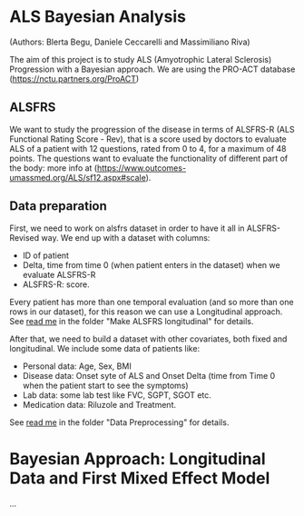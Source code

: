 # ALS Bayesian Analysis

(Authors: Blerta Begu, Daniele Ceccarelli and Massimiliano Riva)

The aim of this project is to study ALS (Amyotrophic Lateral Sclerosis) Progression with a Bayesian approach. We are using the PRO-ACT
database (https://nctu.partners.org/ProACT) 

## ALSFRS
We want to study the progression of the disease in terms of ALSFRS-R (ALS Functional Rating Score - Rev), that is a score used by doctors to evaluate ALS of a patient with 12 questions, rated from 0 to 4, for a maximum of 48 points.
The questions want to evaluate the functionality of different part of the body: more info at (https://www.outcomes-umassmed.org/ALS/sf12.aspx#scale).

## Data preparation

First, we need to work on alsfrs dataset in order to have it all in ALSFRS-Revised way. We end up with a dataset with columns:
- ID of patient
- Delta, time from time 0 (when patient enters in the dataset) when we evaluate ALSFRS-R
- ALSFRS-R: score.

Every patient has more than one temporal evaluation (and so more than one rows in our dataset), for this reason we can use a Longitudinal approach.
See [read me](https://github.com/massimiliano96/ALS_Bayesian_Analysis/blob/master/make%20ALSFRS%20longitudinal/readme.md) in the folder "Make ALSFRS longitudinal" for details.

After that, we need to build a dataset with other covariates, both fixed and longitudinal. We include some data of patients like:
- Personal data: Age, Sex, BMI
- Disease data: Onset syte of ALS and Onset Delta (time from Time 0 when the patient start to see the symptoms)
- Lab data: some lab test like FVC, SGPT, SGOT etc.
- Medication data: Riluzole and Treatment.

See [read me](https://github.com/massimiliano96/ALS_Bayesian_Analysis/tree/master/Data%20Preprocessing) in the folder "Data Preprocessing" for details.

# Bayesian Approach: Longitudinal Data and First Mixed Effect Model

...
